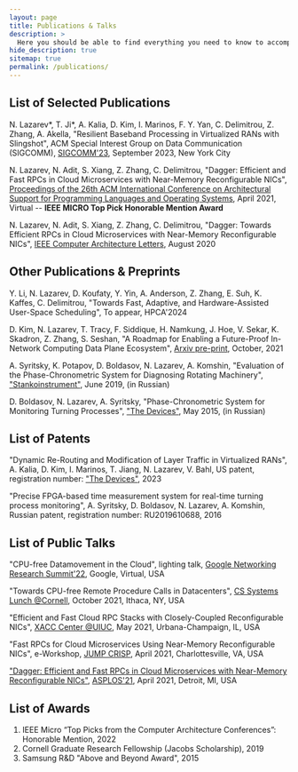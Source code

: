 ```yaml
---
layout: page
title: Publications & Talks
description: >
  Here you should be able to find everything you need to know to accomplish the most common tasks when blogging with Hydejack.
hide_description: true
sitemap: true
permalink: /publications/
---
```


## List of Selected Publications

N. Lazarev\*, T. Ji\*, A. Kalia, D. Kim, I. Marinos, F. Y. Yan, C. Delimitrou, Z. Zhang, A. Akella, "Resilient Baseband Processing in Virtualized RANs with Slingshot", ACM Special Interest Group on Data Communication (SIGCOMM), <a href="https://www.microsoft.com/en-us/research/publication/resilient-baseband-processing-in-virtualized-rans-with-slingshot/" title="preprint">SIGCOMM'23</a>, September 2023, New York City

N. Lazarev, N. Adit, S. Xiang, Z. Zhang, C. Delimitrou, "Dagger: Efficient and Fast RPCs in Cloud Microservices with Near-Memory Reconfigurable NICs", <a href="https://dl.acm.org/doi/proceedings/10.1145/3445814" title="asplos">Proceedings of the 26th ACM International Conference on Architectural Support for Programming Languages and Operating Systems</a>, April 2021, Virtual -- **IEEE MICRO Top Pick Honorable Mention Award**

N. Lazarev, N. Adit, S. Xiang, Z. Zhang, C. Delimitrou, "Dagger: Towards Efficient RPCs in Cloud Microservices with Near-Memory Reconfigurable NICs", <a href="https://ieeexplore.ieee.org/xpl/RecentIssue.jsp?punumber=10208" title="cal">IEEE Computer Architecture Letters</a>, August 2020

## Other Publications & Preprints

Y. Li, N. Lazarev, D. Koufaty, Y. Yin, A. Anderson, Z. Zhang, E. Suh, K. Kaffes, C. Delimitrou, "Towards Fast, Adaptive, and Hardware-Assisted User-Space Scheduling", To appear, HPCA'2024

D. Kim, N. Lazarev, T. Tracy, F. Siddique, H. Namkung, J. Hoe, V. Sekar, K. Skadron, Z. Zhang, S. Seshan, "A Roadmap for Enabling a Future-Proof In-Network Computing Data Plane Ecosystem", <a href="https://arxiv.org/abs/2111.04563" title="arxiv_switch">Arxiv pre-print</a>, October, 2021

A. Syritsky, K. Potapov, D. Boldasov, N. Lazarev, A. Komshin, "Evaluation of the Phase-Chronometric System for Diagnosing Rotating Machinery", <a href="https://www.stankoinstrument.su/journal/article/7891" title="devices">"Stankoinstrument"</a>, June 2019, (in Russian)

D. Boldasov, N. Lazarev, A. Syritsky, "Phase-Chronometric System for Monitoring Turning Processes", <a href="https://www.elibrary.ru/item.asp?id=24933545" title="devices">"The Devices"</a>, May 2015, (in Russian)


## List of Patents

"Dynamic Re-Routing and Modification of Layer Traffic in Virtualized RANs", A. Kalia, D. Kim, I. Marinos, T. Jiang, N. Lazarev, V. Bahl, US patent, registration number: <a href="https://patents.google.com/patent/US20230388234A1/en" title="US20230388234A1">"The Devices"</a>, 2023

"Precise FPGA-based time measurement system for real-time turning process monitoring", A. Syritsky, D. Boldasov, N. Lazarev, A. Komshin, Russian patent, registration number: RU2019610688, 2016


## List of Public Talks

"CPU-free Datamovement in the Cloud", lighting talk, <a href="https://events.withgoogle.com/networking-research-summit-2022/" title="crisp">Google Networking Research Summit'22</a>, Google, Virtual, USA

"Towards CPU-free Remote Procedure Calls in Datacenters", <a href="https://www.cs.cornell.edu/courses/cs7490/2021fa/" title="crisp">CS Systems Lunch @Cornell</a>, October 2021, Ithaca, NY, USA

"Efficient and Fast Cloud RPC Stacks with Closely-Coupled Reconfigurable NICs", <a href="https://xilinx.github.io/xacc/uiuc.html" title="crisp">XACC Center @UIUC</a>, May 2021, Urbana-Champaign, IL, USA

"Fast RPCs for Cloud Microservices Using Near-Memory Reconfigurable NICs", e-Workshop, <a href="https://crisp.engineering.virginia.edu/joint-university-microelectronics-program-jump" title="crisp">JUMP CRISP</a>, April 2021, Charlottesville, VA, USA

<a href="https://www.youtube.com/watch?v=ONnR6Mg6t4E" title="asplos">"Dagger: Efficient and Fast RPCs in Cloud Microservices with Near-Memory Reconfigurable NICs"</a>, <a href="https://asplos-conference.org/" title="asplos_1">ASPLOS'21</a>, April 2021, Detroit, MI, USA

## List of Awards

<ol>
  <li>IEEE Micro “Top Picks from the Computer Architecture Conferences”: Honorable Mention, 2022</li>
  <li>Cornell Graduate Research Fellowship (Jacobs Scholarship), 2019</li>
  <li>Samsung R&D "Above and Beyond Award", 2015</li>
</ol>
